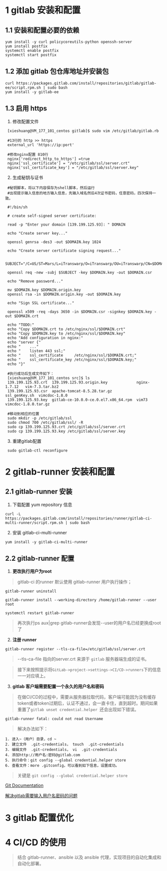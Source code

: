 # 1 gitlab 安装和配置
## 1.1 安装和配置必要的依赖
```
yum install -y curl policycoreutils-python openssh-server
yum install postfix
systemctl enable postfix
systemctl start postfix
```
## 1.2 添加 gitlab 包仓库地址并安装包
```
curl https://packages.gitlab.com/install/repositories/gitlab/gitlab-ee/script.rpm.sh | sudo bash
yum install -y gitlab-ee
```

## 1.3 启用 https 
1. 修改配置文件
```
 [xieshuang@VM_177_101_centos gitlab]$ sudo vim /etc/gitlab/gitlab.rb
 
 #13行的 http >> https
 external_url 'https://ip:port'
 
 #修改nginx配置 810行
 nginx['redirect_http_to_https'] =true
 nginx['ssl_certificate'] = "/etc/gitlab/ssl/server.crt"
 nginx['ssl_certificate_key'] = "/etc/gitlab/ssl/server.key"
```

2. 生成秘钥与证书
```
 #秘钥脚本，将以下内容保存为shell脚本，然后运行
 #出现提示输入信息的地方输入信息，先输入域名然后4次证书密码，任意密码，四次保持一致。

 #!/bin/sh

 # create self-signed server certificate:
 
 read -p "Enter your domain [139.199.125.93]: " DOMAIN
 
 echo "Create server key..."
 
 openssl genrsa -des3 -out $DOMAIN.key 1024
 
 echo "Create server certificate signing request..."
 
 SUBJECT="/C=US/ST=Mars/L=iTranswarp/O=iTranswarp/OU=iTranswarp/CN=$DOMAIN"
 
 openssl req -new -subj $SUBJECT -key $DOMAIN.key -out $DOMAIN.csr
 
 echo "Remove password..."
 
 mv $DOMAIN.key $DOMAIN.origin.key
 openssl rsa -in $DOMAIN.origin.key -out $DOMAIN.key
 
 echo "Sign SSL certificate..."
 
 openssl x509 -req -days 3650 -in $DOMAIN.csr -signkey $DOMAIN.key -out $DOMAIN.crt
 
 echo "TODO:"
 echo "Copy $DOMAIN.crt to /etc/nginx/ssl/$DOMAIN.crt"
 echo "Copy $DOMAIN.key to /etc/nginx/ssl/$DOMAIN.key"
 echo "Add configuration in nginx:"
 echo "server {"
 echo "    ..."
 echo "    listen 443 ssl;"
 echo "    ssl_certificate     /etc/nginx/ssl/$DOMAIN.crt;"
 echo "    ssl_certificate_key /etc/nginx/ssl/$DOMAIN.key;"
 echo "}"
```

```
 #执行成功后生成文件如下：
 [xieshuang@VM_177_101_centos src]$ ls
 139.199.125.93.crt  139.199.125.93.origin.key             nginx-1.7.12   vim-7.3.tar.bz2
 139.199.125.93.csr  apache-tomcat-8.5.28.tar.gz           ssl_genKey.sh  vimcdoc-1.8.0
 139.199.125.93.key  gitlab-ce-10.0.0-ce.0.el7.x86_64.rpm  vim73          vimcdoc-1.8.0.tar.gz
```

```
 #移动到相应的位置
 sudo mkdir -p /etc/gitlab/ssl
 sudo chmod 700 /etc/gitlab/ssl/ -R
 sudo cp 139.199.125.93.crt /etc/gitlab/ssl/server.crt
 sudo cp 139.199.125.93.key /etc/gitlab/ssl/server.key
```

3. 重建gitlab配置
```
 sudo gitlab-ctl reconfigure
```

# 2 gitlab-runner 安装和配置
## 2.1 gitlab-runner 安装
1. 下载配置 yum repository 信息
```
curl -L https://packages.gitlab.com/install/repositories/runner/gitlab-ci-multi-runner/script.rpm.sh | sudo bash
```
2. 安装 gitlab-ci-multi-runner
```
yum install -y gitlab-ci-multi-runner
```

## 2.2 gitlab-runner 配置
1. **更改执行用户为root**
> gitlab-ci 的runner 默认使用 gitlab-runner 用户执行操作；
```
gitlab-runner uninstall

gitlab-runner install --working-directory /home/gitlab-runner --user root

systemctl restart gitlab-runner
```
> 再次执行ps aux|grep gitlab-runner会发现--user的用户名已经更换成root了

2. **注册 runner**
```
gitlab-runner register --tls-ca-file=/etc/gitlab/ssl/server.crt 
```
> --tls-ca-file 指向的server.crt 来源于 `gitlab` 服务器端生成的证书。

> 接下来按照提示将```GitLab->project->settings->CI/CD->runners```下的信息一一对应填上。

3. **gitlab 客户端需要配置一个永久的用户名和密码**

> 在做CI/CD的过程中，需要从服务器拉取代码，客户端可能因为没有缓存token或者token过期后，认证不通过，会一直卡住，直到超时。期间如果重置了`gitlab unset credential.helper `还会出现如下错误。
```
gitlab-runner fatal: could not read Username
```
> 解决办法如下：
```
1. 进入~（用户）目录，cd ~
2. 建立文件  .git-credentials， touch  .git-credentials
3. 编辑文件  .git-credentials， vi  .git-credentials
4. 添加http://用户名:密码@gitlab.com
5. 执行命令：git config --global credential.helper store
6. 查看文件：more .gitconfig，可以看到如下信息，设置成功。
```
> 关键是 `git config --global credential.helper store`

[Git Documentation](https://git-scm.com/docs/git-credential-store)   

[解决gitlab需要输入用户名密码的问题](https://www.jianshu.com/p/7f94238d24d4)

# 3 gitlab 配置优化
# 4 CI/CD 的使用
> 结合 gitlab-runner、ansible 以及 ansible 代理，实现项目的自动化集成和自动化部署。
